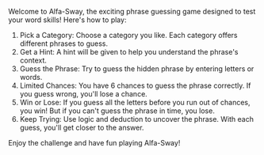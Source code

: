 Welcome to Alfa-Sway, the exciting phrase guessing game designed to test your word skills!
Here's how to play:

1. Pick a Category: Choose a category you like. Each category offers different phrases to guess.
2. Get a Hint: A hint will be given to help you understand the phrase's context.
3. Guess the Phrase: Try to guess the hidden phrase by entering letters or words.
4. Limited Chances: You have 6 chances to guess the phrase correctly. If you guess wrong, you'll lose a chance.
5. Win or Lose: If you guess all the letters before you run out of chances, you win! But if you can't guess the phrase in time, you lose.
6. Keep Trying: Use logic and deduction to uncover the phrase. With each guess, you'll get closer to the answer.

Enjoy the challenge and have fun playing Alfa-Sway!
